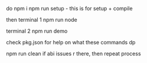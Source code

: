 do npm i
npm run setup - this is for setup + compile

then terminal 1
npm run node 

terminal 2
npm run demo

check pkg.json for help on what these commands dp

npm run clean if abi issues r there, then repeat process